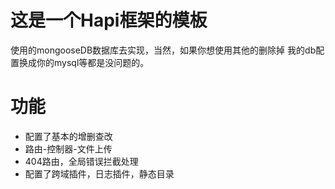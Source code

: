 # 这是一个Hapi框架的模板

使用的mongooseDB数据库去实现，当然，如果你想使用其他的删除掉
我的db配置换成你的mysql等都是没问题的。

# 功能
- 配置了基本的增删查改
- 路由-控制器-文件上传
- 404路由，全局错误拦截处理
- 配置了跨域插件，日志插件，静态目录